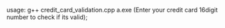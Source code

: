 usage:
g++ credit_card_validation.cpp
a.exe
(Enter your credit card 16digit number to check if its valid);
